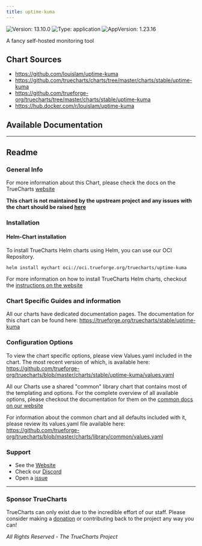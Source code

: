 ```yaml
---
title: uptime-kuma
---
```


![Version: 13.10.0](https://img.shields.io/badge/Version-13.10.0-informational?style=flat-square) ![Type: application](https://img.shields.io/badge/Type-application-informational?style=flat-square) ![AppVersion: 1.23.16](https://img.shields.io/badge/AppVersion-1.23.16-informational?style=flat-square)

A fancy self-hosted monitoring tool

## Chart Sources

- https://github.com/louislam/uptime-kuma
- https://github.com/truecharts/charts/tree/master/charts/stable/uptime-kuma
- https://github.com/trueforge-org/truecharts/tree/master/charts/stable/uptime-kuma
- https://hub.docker.com/r/louislam/uptime-kuma

## Available Documentation



---

## Readme


### General Info

For more information about this Chart, please check the docs on the TrueCharts [website](https://trueforge.org/truecharts/stable/uptime-kuma)

**This chart is not maintained by the upstream project and any issues with the chart should be raised [here](https://github.com/trueforge-org/truecharts/issues/new/choose)**

### Installation

#### Helm-Chart installation

To install TrueCharts Helm charts using Helm, you can use our OCI Repository.

`helm install mychart oci://oci.trueforge.org/truecharts/uptime-kuma`

For more information on how to install TrueCharts Helm charts, checkout the [instructions on the website](https://trueforge.org/truecharts/guides/)

### Chart Specific Guides and information

All our charts have dedicated documentation pages.
The documentation for this chart can be found here:
https://trueforge.org/truecharts/stable/uptime-kuma

### Configuration Options

To view the chart specific options, please view Values.yaml included in the chart.
The most recent version of which, is available here: https://github.com/trueforge-org/truecharts/blob/master/charts/stable/uptime-kuma/values.yaml

All our Charts use a shared "common" library chart that contains most of the templating and options.
For the complete overview of all available options, please checkout the documentation for them on the [common docs on our website](https://trueforge.org/truecharts-common/)

For information about the common chart and all defaults included with it, please review its values.yaml file available here: https://github.com/trueforge-org/truecharts/blob/master/charts/library/common/values.yaml

### Support

- See the [Website](https://truecharts.org)
- Check our [Discord](https://discord.gg/tVsPTHWTtr)
- Open a [issue](https://github.com/trueforge-org/truecharts/issues/new/choose)

---

### Sponsor TrueCharts

TrueCharts can only exist due to the incredible effort of our staff.
Please consider making a [donation](https://trueforge.org/general/sponsor/) or contributing back to the project any way you can!

_All Rights Reserved - The TrueCharts Project_

